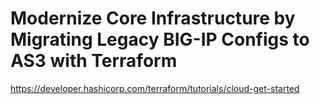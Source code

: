 # Modernize Core Infrastructure by Migrating Legacy BIG-IP Configs to AS3 with Terraform

https://developer.hashicorp.com/terraform/tutorials/cloud-get-started
